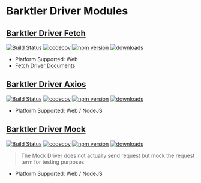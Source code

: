 # Barktler Driver Modules

## [Barktler Driver Fetch](https://github.com/Barktler/Driver-Fetch)

[![Build Status](https://travis-ci.com/Barktler/Driver-Fetch.svg?branch=master)](https://travis-ci.com/Barktler/Driver-Fetch)
[![codecov](https://codecov.io/gh/Barktler/Driver-Fetch/branch/master/graph/badge.svg)](https://codecov.io/gh/Barktler/Driver-Fetch)
[![npm version](https://badge.fury.io/js/%40barktler%2Fdriver-fetch.svg)](https://badge.fury.io/js/%40barktler%2Fdriver-fetch)
[![downloads](https://img.shields.io/npm/dm/@barktler/driver-fetch.svg)](https://www.npmjs.com/package/@barktler/driver-fetch)

-   Platform Supported: Web
-   [Fetch Driver Documents](//fetch.driver.barktler.com)

## [Barktler Driver Axios](https://github.com/Barktler/Driver-Axios)

[![Build Status](https://travis-ci.com/Barktler/Driver-Axios.svg?branch=master)](https://travis-ci.com/Barktler/Driver-Axios)
[![codecov](https://codecov.io/gh/Barktler/Driver-Axios/branch/master/graph/badge.svg)](https://codecov.io/gh/Barktler/Driver-Axios)
[![npm version](https://badge.fury.io/js/%40barktler%2Fdriver-axios.svg)](https://badge.fury.io/js/%40barktler%2Fdriver-axios)
[![downloads](https://img.shields.io/npm/dm/@barktler/driver-axios.svg)](https://www.npmjs.com/package/@barktler/driver-axios)

-   Platform Supported: Web / NodeJS

## [Barktler Driver Mock](https://github.com/Barktler/Driver-Mock)

[![Build Status](https://travis-ci.com/Barktler/Driver-Mock.svg?branch=master)](https://travis-ci.com/Barktler/Driver-Mock)
[![codecov](https://codecov.io/gh/Barktler/Driver-Mock/branch/master/graph/badge.svg)](https://codecov.io/gh/Barktler/Driver-Mock)
[![npm version](https://badge.fury.io/js/%40barktler%2Fdriver-mock.svg)](https://badge.fury.io/js/%40barktler%2Fdriver-mock)
[![downloads](https://img.shields.io/npm/dm/@barktler/driver-mock.svg)](https://www.npmjs.com/package/@barktler/driver-mock)

> The Mock Driver does not actually send request but mock the request term for testing purposes

-   Platform Supported: Web / NodeJS
